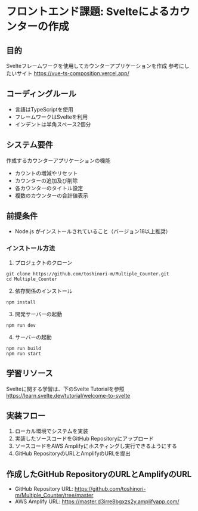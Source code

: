 # フロントエンド課題: Svelteによるカウンターの作成

## 目的
Svelteフレームワークを使用してカウンターアプリケーションを作成
参考にしたいサイト
https://vue-ts-composition.vercel.app/

## コーディングルール
- 言語はTypeScriptを使用
- フレームワークはSvelteを利用
- インデントは半角スペース2個分

## システム要件
作成するカウンターアプリケーションの機能
- カウントの増減やリセット
- カウンターの追加及び削除
- 各カウンターのタイトル設定
- 複数のカウンターの合計値表示

## 前提条件
- Node.js がインストールされていること（バージョン18以上推奨）

### インストール方法
1. プロジェクトのクローン
```
git clone https://github.com/toshinori-m/Multiple_Counter.git
cd Multiple_Counter
```

2. 依存関係のインストール
```
npm install
```

3. 開発サーバーの起動
```
npm run dev
```


4. サーバーの起動
```
npm run build
npm run start
```

## 学習リソース
Svelteに関する学習は、下のSvelte Tutorialを参照
https://learn.svelte.dev/tutorial/welcome-to-svelte

## 実装フロー
1. ローカル環境でシステムを実装
2. 実装したソースコードをGitHub Repositoryにアップロード
3. ソースコードをAWS Amplifyにホスティングし実行できるようにする
4. GitHub RepositoryのURLとAmplifyのURLを提出

## 作成したGitHub RepositoryのURLとAmplifyのURL
- GitHub Repository URL: https://github.com/toshinori-m/Multiple_Counter/tree/master
- AWS Amplify URL: https://master.d3irre8bgxzs2y.amplifyapp.com/
